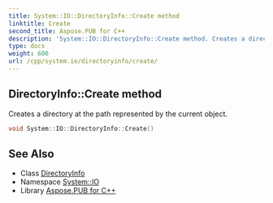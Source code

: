 ```yaml
---
title: System::IO::DirectoryInfo::Create method
linktitle: Create
second_title: Aspose.PUB for C++
description: 'System::IO::DirectoryInfo::Create method. Creates a directory at the path represented by the current object in C++.'
type: docs
weight: 600
url: /cpp/system.io/directoryinfo/create/
---
```

## DirectoryInfo::Create method


Creates a directory at the path represented by the current object.

```cpp
void System::IO::DirectoryInfo::Create()
```

## See Also

* Class [DirectoryInfo](../)
* Namespace [System::IO](../../)
* Library [Aspose.PUB for C++](../../../)
